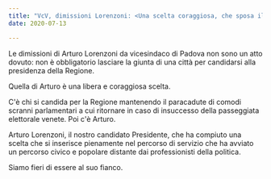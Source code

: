 ```yaml
---  
title: "VcV, dimissioni Lorenzoni: <Una scelta coraggiosa, che sposa il nostro modo civico e popolare>"
date: 2020-07-13

--- 
```


Le dimissioni di Arturo Lorenzoni da vicesindaco di Padova non sono un atto dovuto: non è obbligatorio lasciare la giunta di una città per candidarsi alla presidenza della Regione.  
  
Quella di Arturo è una libera e coraggiosa scelta.  
  
C'è chi si candida per la Regione mantenendo il paracadute di comodi scranni parlamentari a cui ritornare in caso di insuccesso della passeggiata elettorale venete. Poi c'è Arturo.  
  
Arturo Lorenzoni, il nostro candidato Presidente, che ha compiuto una scelta che si inserisce pienamente nel percorso di servizio che ha avviato un percorso civico e popolare distante dai professionisti della politica.  
  
Siamo fieri di essere al suo fianco.
